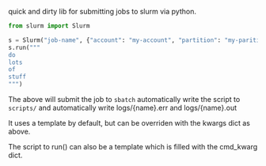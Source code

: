 quick and dirty lib for submitting jobs to slurm via python.

```Python
from slurm import Slurm

s = Slurm("job-name", {"account": "my-account", "partition": "my-parition"})
s.run("""
do
lots
of
stuff
""")

```

The above will submit the job to `sbatch` automatically write the script to `scripts/`
and automatically write logs/{name}.err and logs/{name}.out

It uses a template by default, but can be overriden with the kwargs dict as above.

The script to run() can also be a template which is filled with the cmd_kwarg dict.
